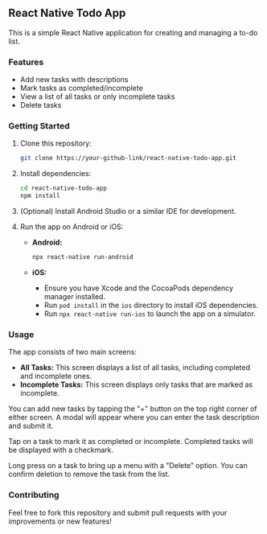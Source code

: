 ## React Native Todo App

This is a simple React Native application for creating and managing a to-do list.

### Features

* Add new tasks with descriptions
* Mark tasks as completed/incomplete
* View a list of all tasks or only incomplete tasks
* Delete tasks

### Getting Started

1. Clone this repository:

   ```bash
   git clone https://your-github-link/react-native-todo-app.git
   ```

2. Install dependencies:

   ```bash
   cd react-native-todo-app
   npm install
   ```

3. (Optional) Install Android Studio or a similar IDE for development.

4. Run the app on Android or iOS:

   * **Android:**

     ```bash
     npx react-native run-android
     ```

   * **iOS:**

     * Ensure you have Xcode and the CocoaPods dependency manager installed.
     * Run `pod install` in the `ios` directory to install iOS dependencies.
     * Run `npx react-native run-ios` to launch the app on a simulator.

### Usage

The app consists of two main screens:

* **All Tasks:** This screen displays a list of all tasks, including completed and incomplete ones.
* **Incomplete Tasks:** This screen displays only tasks that are marked as incomplete.

You can add new tasks by tapping the "+" button on the top right corner of either screen. A modal will appear where you can enter the task description and submit it.

Tap on a task to mark it as completed or incomplete. Completed tasks will be displayed with a checkmark.

Long press on a task to bring up a menu with a "Delete" option. You can confirm deletion to remove the task from the list.


### Contributing

Feel free to fork this repository and submit pull requests with your improvements or new features!

